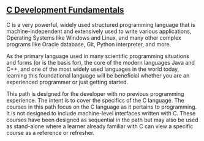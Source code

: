 ## [C Development Fundamentals](https://app.pluralsight.com/paths/skill/c-development-fundamentals)

C is a very powerful, widely used structured programming language that is machine-independent and extensively used to write various applications, Operating Systems like Windows and Linux, and many other complex programs like Oracle database, Git, Python interpreter, and more.

As the primary language used in many scientific programming situations and forms (or is the basis for), the core of the modern languages Java and C++, and one of the most widely used languages in the world today, learning this foundational language will be beneficial whether you are an experienced programmer or just getting started.

This path is designed for the developer with no previous programming experience. The intent is to cover the specifics of the C language. The courses in this path focus on the C language as it pertains to programming. It is not designed to include machine-level interfaces written with C. These courses have been designed as sequential in the path but may also be used as stand-alone where a learner already familiar with C can view a specific course as a reference or refresher.
